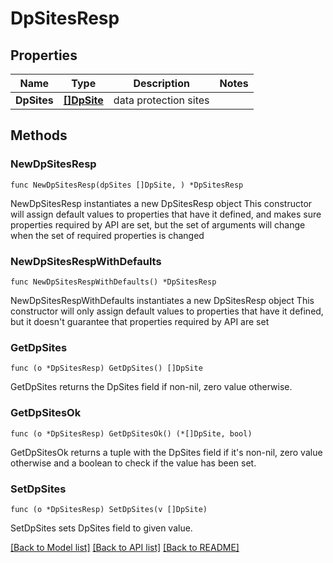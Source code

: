 # DpSitesResp

## Properties

Name | Type | Description | Notes
------------ | ------------- | ------------- | -------------
**DpSites** | [**[]DpSite**](DpSite.md) | data protection sites | 

## Methods

### NewDpSitesResp

`func NewDpSitesResp(dpSites []DpSite, ) *DpSitesResp`

NewDpSitesResp instantiates a new DpSitesResp object
This constructor will assign default values to properties that have it defined,
and makes sure properties required by API are set, but the set of arguments
will change when the set of required properties is changed

### NewDpSitesRespWithDefaults

`func NewDpSitesRespWithDefaults() *DpSitesResp`

NewDpSitesRespWithDefaults instantiates a new DpSitesResp object
This constructor will only assign default values to properties that have it defined,
but it doesn't guarantee that properties required by API are set

### GetDpSites

`func (o *DpSitesResp) GetDpSites() []DpSite`

GetDpSites returns the DpSites field if non-nil, zero value otherwise.

### GetDpSitesOk

`func (o *DpSitesResp) GetDpSitesOk() (*[]DpSite, bool)`

GetDpSitesOk returns a tuple with the DpSites field if it's non-nil, zero value otherwise
and a boolean to check if the value has been set.

### SetDpSites

`func (o *DpSitesResp) SetDpSites(v []DpSite)`

SetDpSites sets DpSites field to given value.



[[Back to Model list]](../README.md#documentation-for-models) [[Back to API list]](../README.md#documentation-for-api-endpoints) [[Back to README]](../README.md)


